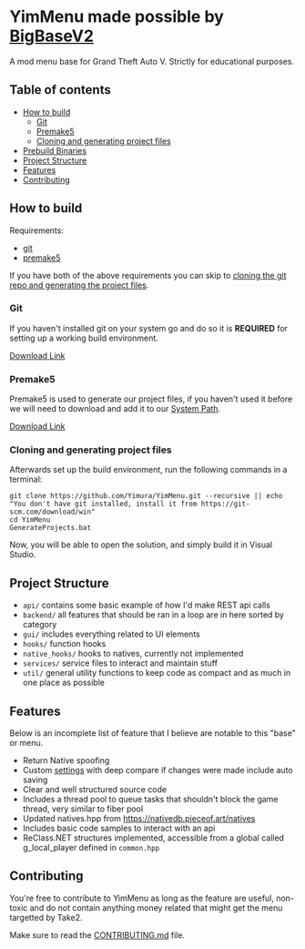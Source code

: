 # YimMenu made possible by [BigBaseV2](https://github.com/Pocakking/BigBaseV2)
A mod menu base for Grand Theft Auto V.
Strictly for educational purposes.

## Table of contents

 * [How to build](#how-to-build)
    * [Git](#git)
    * [Premake5](#premake5)
    * [Cloning and generating project files](#cloning-and-generating-project-files)
 * [Prebuild Binaries](#prebuild-binaries)
 * [Project Structure](#project-structure)
 * [Features](#features)
 * [Contributing](#contributing)

## How to build

Requirements:

 * [git](#git)
 * [premake5](#premake5)

If you have both of the above requirements you can skip to [cloning the git repo and generating the project files](#cloning-and-generating-project-files).

### Git

If you haven't installed git on your system go and do so it is **REQUIRED** for setting up a working build environment.

[Download Link](https://git-scm.com/download/win)

### Premake5

Premake5 is used to generate our project files, if you haven't used it before we will need to download and add it to our [System Path](https://www.architectryan.com/2018/03/17/add-to-the-path-on-windows-10/).

[Download Link](https://premake.github.io/download/)

### Cloning and generating project files

Afterwards set up the build environment, run the following commands in a terminal:
```dos
git clone https://github.com/Yimura/YimMenu.git --recursive || echo "You don't have git installed, install it from https://git-scm.com/download/win"
cd YimMenu
GenerateProjects.bat
```
Now, you will be able to open the solution, and simply build it in Visual Studio.

## Project Structure

- `api/` contains some basic example of how I'd make REST api calls
- `backend/` all features that should be ran in a loop are in here sorted by category
- `gui/` includes everything related to UI elements
- `hooks/` function hooks
- `native_hooks/` hooks to natives, currently not implemented
- `services/` service files to interact and maintain stuff
- `util/` general utility functions to keep code as compact and as much in one place as possible

## Features

Below is an incomplete list of feature that I believe are notable to this "base" or menu.

 - Return Native spoofing
 - Custom [settings](BigBaseV2/src/core/globals.hpp) with deep compare if changes were made include auto saving
 - Clear and well structured source code
 - Includes a thread pool to queue tasks that shouldn't block the game thread, very similar to fiber pool
 - Updated natives.hpp from https://nativedb.pieceof.art/natives
 - Includes basic code samples to interact with an api
 - ReClass.NET structures implemented, accessible from a global called g_local_player defined in `common.hpp`

## Contributing

You're free to contribute to YimMenu as long as the feature are useful, non-toxic and do not contain anything money related that might get the menu targetted by Take2.

Make sure to read the [CONTRIBUTING.md](CONTRIBUTING.md) file.
